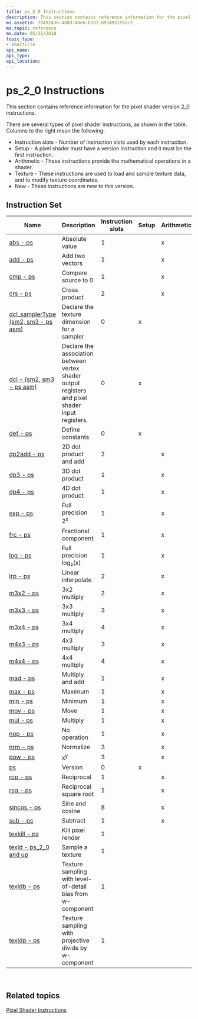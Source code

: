 ```yaml
---
title: ps_2_0 Instructions
description: This section contains reference information for the pixel shader version 2\_0 instructions.
ms.assetid: 70492436-4d0d-48e6-b3d2-8934931fb5c2
ms.topic: reference
ms.date: 05/31/2018
topic_type: 
- kbArticle
api_name: 
api_type: 
api_location: 
---
```


# ps\_2\_0 Instructions

This section contains reference information for the pixel shader version 2\_0 instructions.

There are several types of pixel shader instructions, as shown in the table. Columns to the right mean the following:

-   Instruction slots - Number of instruction slots used by each instruction.
-   Setup - A pixel shader must have a version instruction and it must be the first instruction.
-   Arithmetic - These instructions provide the mathematical operations in a shader.
-   Texture - These instructions are used to load and sample texture data, and to modify texture coordinates.
-   New - These instructions are new to this version.

## Instruction Set



| Name                                                             | Description                                                                                      | Instruction slots | Setup | Arithmetic | Texture | New |
|------------------------------------------------------------------|--------------------------------------------------------------------------------------------------|-------------------|-------|------------|---------|-----|
| [abs - ps](abs---ps.md)                                         | Absolute value                                                                                   | 1                 |       | x          |         | x   |
| [add - ps](add---ps.md)                                         | Add two vectors                                                                                  | 1                 |       | x          |         |     |
| [cmp - ps](cmp---ps.md)                                         | Compare source to 0                                                                              | 1                 |       | x          |         |     |
| [crs - ps](crs---ps.md)                                         | Cross product                                                                                    | 2                 |       | x          |         | x   |
| [dcl\_samplerType (sm2, sm3 - ps asm)](dcl-samplertype---ps.md) | Declare the texture dimension for a sampler                                                      | 0                 | x     |            |         | x   |
| [dcl - (sm2, sm3 - ps asm)](dcl---ps.md)                        | Declare the association between vertex shader output registers and pixel shader input registers. | 0                 | x     |            |         | x   |
| [def - ps](def---ps.md)                                         | Define constants                                                                                 | 0                 | x     |            |         |     |
| [dp2add - ps](dp2add---ps.md)                                   | 2D dot product and add                                                                           | 2                 |       | x          |         | x   |
| [dp3 - ps](dp3---ps.md)                                         | 3D dot product                                                                                   | 1                 |       | x          |         |     |
| [dp4 - ps](dp4---ps.md)                                         | 4D dot product                                                                                   | 1                 |       | x          |         |     |
| [exp - ps](exp---ps.md)                                         | Full precision 2<sup>x</sup>                                                                     | 1                 |       | x          |         | x   |
| [frc - ps](frc---ps.md)                                         | Fractional component                                                                             | 1                 |       | x          |         | x   |
| [log - ps](log---ps.md)                                         | Full precision log₂(x)                                                                           | 1                 |       | x          |         | x   |
| [lrp - ps](lrp---ps.md)                                         | Linear interpolate                                                                               | 2                 |       | x          |         |     |
| [m3x2 - ps](m3x2---ps.md)                                       | 3x2 multiply                                                                                     | 2                 |       | x          |         | x   |
| [m3x3 - ps](m3x3---ps.md)                                       | 3x3 multiply                                                                                     | 3                 |       | x          |         | x   |
| [m3x4 - ps](m3x4---ps.md)                                       | 3x4 multiply                                                                                     | 4                 |       | x          |         | x   |
| [m4x3 - ps](m4x3---ps.md)                                       | 4x3 multiply                                                                                     | 3                 |       | x          |         | x   |
| [m4x4 - ps](m4x4---ps.md)                                       | 4x4 multiply                                                                                     | 4                 |       | x          |         | x   |
| [mad - ps](mad---ps.md)                                         | Multiply and add                                                                                 | 1                 |       | x          |         |     |
| [max - ps](max---ps.md)                                         | Maximum                                                                                          | 1                 |       | x          |         | x   |
| [min - ps](min---ps.md)                                         | Minimum                                                                                          | 1                 |       | x          |         | x   |
| [mov - ps](mov---ps.md)                                         | Move                                                                                             | 1                 |       | x          |         |     |
| [mul - ps](mul---ps.md)                                         | Multiply                                                                                         | 1                 |       | x          |         |     |
| [nop - ps](nop---ps.md)                                         | No operation                                                                                     | 1                 |       | x          |         |     |
| [nrm - ps](nrm---ps.md)                                         | Normalize                                                                                        | 3                 |       | x          |         | x   |
| [pow - ps](pow---ps.md)                                         | x<sup>y</sup>                                                                                    | 3                 |       | x          |         | x   |
| [ps](ps---ps.md)                                                | Version                                                                                          | 0                 | x     |            |         |     |
| [rcp - ps](rcp---ps.md)                                         | Reciprocal                                                                                       | 1                 |       | x          |         | x   |
| [rsq - ps](rsq---ps.md)                                         | Reciprocal square root                                                                           | 1                 |       | x          |         | x   |
| [sincos - ps](sincos---ps.md)                                   | Sine and cosine                                                                                  | 8                 |       | x          |         | x   |
| [sub - ps](sub---ps.md)                                         | Subtract                                                                                         | 1                 |       | x          |         |     |
| [texkill - ps](texkill---ps.md)                                 | Kill pixel render                                                                                | 1                 |       |            | x       |     |
| [texld - ps\_2\_0 and up](texld---ps-2-0.md)                    | Sample a texture                                                                                 | 1                 |       |            | x       | x   |
| [texldb - ps](texldb---ps.md)                                   | Texture sampling with level-of-detail bias from w-component                                      | 1                 |       |            | x       | x   |
| [texldp - ps](texldp---ps.md)                                   | Texture sampling with projective divide by w-component                                           | 1                 |       |            | x       | x   |



 

## Related topics

<dl> <dt>

[Pixel Shader Instructions](dx9-graphics-reference-asm-ps-instructions.md)
</dt> </dl>

 

 




